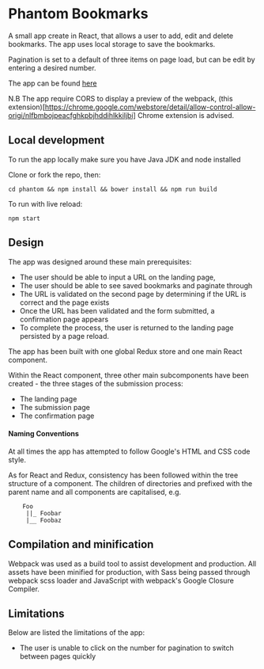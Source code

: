 # Phantom Bookmarks

A small app create in React, that allows a user to add, edit and delete bookmarks. The app uses local storage to save the bookmarks.

Pagination is set to a default of three items on page load, but can be edit by entering a desired number.

The app can be found [here](https://windett.co.uk/phantom)

N.B The app require CORS to display a preview of the webpack, (this extension)[https://chrome.google.com/webstore/detail/allow-control-allow-origi/nlfbmbojpeacfghkpbjhddihlkkiljbi] Chrome extension is advised.

## Local development
To run the app locally make sure you have Java JDK and node installed

Clone or fork the repo, then:

`cd phantom && npm install && bower install && npm run build`

To run with live reload:

`npm start`

## Design

The app was designed around these main prerequisites:

- The user should be able to input a URL on the landing page,
- The user should be able to see saved bookmarks and paginate through
- The URL is validated on the second page by determining if the URL is correct and the page exists
- Once the URL has been validated and the form submitted, a confirmation page appears
- To complete the process, the user is returned to the landing page persisted by a page reload.

The app has been built with one global Redux store and one main React component.

Within the React component, three other main subcomponents have been created - the three stages of the submission process:

- The landing page
- The submission page
- The confirmation page

#### Naming Conventions

At all times the app has attempted to follow Google's HTML and CSS code style.

As for React and Redux, consistency has been followed within the tree structure of a component. The children of directories and prefixed with the parent name and all components are capitalised, e.g.

		Foo
		 ||_ Foobar
		 |__ Foobaz


## Compilation and minification
Webpack was used as a build tool to assist development and production. All assets have been minified for production, with Sass being passed through webpack scss loader and JavaScript with webpack's Google Closure Compiler.

## Limitations

Below are listed the limitations of the app:

- The user is unable to click on the number for pagination to switch between pages quickly
